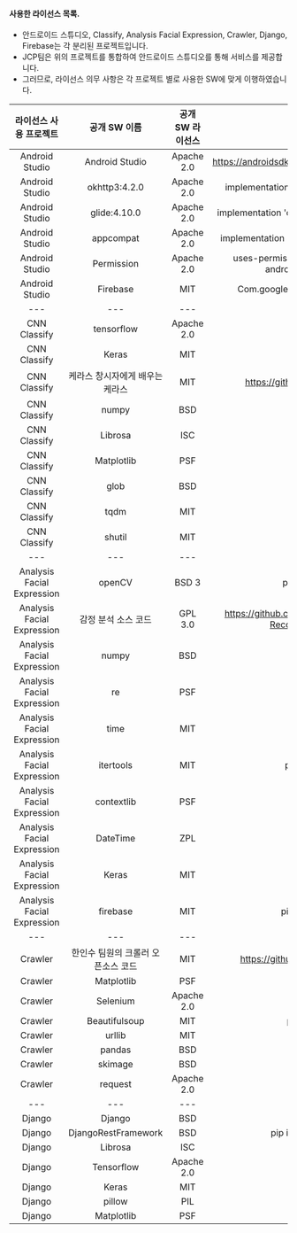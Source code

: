 #### 사용한 라이선스 목록.
* 안드로이드 스튜디오, Classify, Analysis Facial Expression, Crawler, Django, Firebase는 각 분리된 프로젝트입니다.
* JCP팀은 위의 프로젝트를 통합하여 안드로이드 스튜디오를 통해 서비스를 제공합니다.
* 그러므로, 라이선스 의무 사항은 각 프로젝트 별로 사용한 SW에 맞게 이행하였습니다.

|라이선스 사용 프로젝트|공개 SW 이름|공개 SW 라이선스|라이선스 사용 방법|
|:---:|:---:|:---:|:---:|
|Android Studio|Android Studio|Apache 2.0|https://androidsdkmanager.azurewebsites.net/SDKPlatform|
|Android Studio|okhttp3:4.2.0|Apache 2.0|implementation "com.squareup.okhttp3:okhttp:4.2.0"|
|Android Studio|glide:4.10.0|Apache 2.0|implementation 'com.github.bumptech.glide:glide:4.10.0'|
|Android Studio|appcompat|Apache 2.0|implementation 'androidx.appcompat:appcompat:1.1.0'|
|Android Studio|Permission|Apache 2.0|uses-permission-sdk-23 android:name="string" android:maxSdkVersion="integer"|
|Android Studio|Firebase|MIT|Com.google.firebase:firebase-database:19.1.0|
|---|---|---|---|
|CNN Classify|tensorflow|Apache 2.0|pip install tensorflow|
|CNN Classify|Keras|MIT|pip install keras|
|CNN Classify|케라스 창시자에게 배우는 케라스|MIT|https://github.com/gilbutITbook/006975.git|
|CNN Classify|numpy|BSD|pip install numpy|
|CNN Classify|Librosa|ISC|pip install librosa|
|CNN Classify|Matplotlib|PSF|pip install matplotlib|
|CNN Classify|glob|BSD|pip install glob|
|CNN Classify|tqdm|MIT|pip install tqdm|
|CNN Classify|shutil|MIT|pip install pytest-shutil|
|---|---|---|---|
|Analysis Facial Expression|openCV|BSD 3|pip install opencv-python|
|Analysis Facial Expression|감정 분석 소스 코드|GPL 3.0|https://github.com/ashishpatel26/Facial-Expression-Recognization-using-JAFFE.git|
|Analysis Facial Expression|numpy|BSD|pip install numpy|
|Analysis Facial Expression|re|PSF|pip install regex|
|Analysis Facial Expression|time|MIT|pip install python-time|
|Analysis Facial Expression|itertools|MIT|pip install more-itertools|
|Analysis Facial Expression|contextlib|PSF|pip install tox|
|Analysis Facial Expression|DateTime|ZPL|pip install Datetime|
|Analysis Facial Expression|Keras|MIT|pip install keras|
|Analysis Facial Expression|firebase|MIT|pip install python-firebase|
|---|---|---|---|
|Crawler|한인수 팀원의 크롤러 오픈소스 코드|MIT|https://github.com/his9989/Web-Crawling.git|
|Crawler|Matplotlib|PSF|pip install matplotlib|
|Crawler|Selenium|Apache 2.0|pip install selenium|
|Crawler|Beautifulsoup|MIT|pip install beautifulsoup|
|Crawler|urllib|MIT|pip install urllib|
|Crawler|pandas|BSD|pip install pandas|
|Crawler|skimage|BSD|pip install scikit-image|
|Crawler|request|Apache 2.0|pip install requests|
|---|---|---|---|
|Django|Django|BSD|pip install Django|
|Django|DjangoRestFramework|BSD|pip install djangorestframework|
|Django|Librosa|ISC|pip install librosa|
|Django|Tensorflow|Apache 2.0|pip install tensorflow|
|Django|Keras|MIT|pip install keras|
|Django|pillow|PIL|pip install pillow|
|Django|Matplotlib|PSF|pip install matplotlib|
